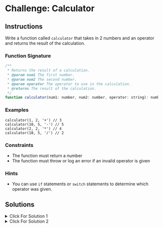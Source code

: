 # Challenge: Calculator

## Instructions

Write a function called `calculator` that takes in 2 numbers and an operator and returns the result of the calculation.

### Function Signature

```js
/**
 * Returns the result of a calculation.
 * @param num1 The first number.
 * @param num2 The second number.
 * @param operator The operator to use in the calculation.
 * @returns The result of the calculation.
 */
function calculator(num1: number, num2: number, operator: string): number;
```

### Examples

```JS
calculator(1, 2, '+') // 3
calculator(10, 5, '-') // 5
calculator(2, 2, '*') // 4
calculator(10, 5, '/') // 2
```

### Constraints

- The function must return a number
- The function must throw or log an error if an invalid operator is given

### Hints

- You can use `if` statements or `switch` statements to determine which operator was given.

## Solutions

<details markdown="1">
  <summary>Click For Solution 1</summary>

#### Using a switch:

```js
export function calculator(
  num1: number,
  num2: number,
  operator: string
): number {
  let result;
  switch (operator) {
    case '+':
      result = num1 + num2;
      break;
    case '-':
      result = num1 - num2;
      break;
    case '*':
      result = num1 * num2;
      break;
    case '/':
      result = num1 / num2;
      break;
    default:
      throw new Error('Invalid operator');
  }
  return result;
}
```

### Explanation

- Create a function called `calculator` that takes in three arguments: `num1`, `num2`, and `operator`.
- Create a variable called `result` to store the result of the calculation.
- Use a `switch` statement to determine which operator was given. If it is +, -, \* or /, we do the calculation. If the operator is anything else, we throw an error.

</details>

<details markdown="1">
 <summary>Click For Solution 2</summary>

#### Using an if statement:

```js
export function calculator(
  num1: number,
  num2: number,
  operator: string
): number {
  let result;

  if (operator === '+') {
    result = num1 + num2;
  } else if (operator === '-') {
    result = num1 - num2;
  } else if (operator === '*') {
    result = num1 * num2;
  } else if (operator === '/') {
    result = num1 / num2;
  } else {
    throw new Error(`Invalid operator: ${operator}`);
  }

  return result;
}
```

### Explanation

- Create a function called `calculator` that takes in three arguments: `num1`, `num2`, and `operator`.
- Create a variable called `result` to store the result of the calculation.
- Use an `if` statement to determine which operator was given. If it was +, -, \* or /, we did the calculation. If the operator is anything else, we throw an error.

 </details>

